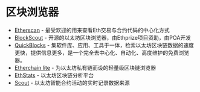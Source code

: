 # 区块浏览器

* [Etherscan](https://etherscan.io/) -   最受欢迎的用来查看Eth交易与合约代码的中心化方式
* [BlockScout](https://github.com/poanetwork/blockscout) -   开源的以太坊区块浏览器，由Ethprize项目资助，由POA开发
* [QuickBlocks](https://github.com/Great-Hill-Corporation/quickBlocks) -   集软件库、应用、工具于一体，检索以太坊区块链数据的速度更快，提供信息更多，是一个完全去中心化、自动化、高度维护的免费浏览器。
* [Etherchain lite](https://github.com/gobitfly/etherchain-light) - 为以太坊私有链而设的轻量级区块链浏览器
* [EthStats](https://ethstats.io/) -   以太坊区块链分析平台
* [Scout](https://scout.cool/) -   以太坊智能合约活动的实时记录数据来源

